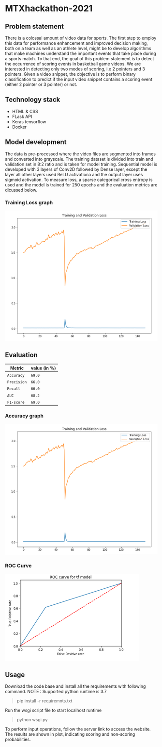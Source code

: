 # MTXhackathon-2021

## Problem statement
There is a colossal amount of video data for sports. The first step to employ this data for performance enhancement and improved decision making, both on a team as well as an athlete level, might be to develop algorithms that make machines understand the important events that take place during a sports match. To that end, the goal of this problem statement is to detect the occurrence of scoring events in basketball game videos. We are interested in detecting only two modes of scoring, i.e 2 pointers and 3 pointers. Given a video snippet, the objective is to perform binary classification to predict if the input video snippet contains a scoring event (either 2 pointer or 3 pointer) or not.

## Technology stack 
* HTML & CSS 
* FLask API 
* Keras tensorflow 
* Docker 

## Model development 

The data is pre-processed where the video files are segmented into frames and converted into grayscale. The training dataset is divided into train and validation set in 8:2 ratio and is taken for model training. Sequential model is developed with 3 layers of Conv2D followed by Dense layer, except the layer all other layers used ReLU activationa and the output layer uses sigmoid activation. To measure loss, a sparse categorical cross entropy is used and the model is trained for 250 epochs and the evaluation metrics are dicussed below.

### Training Loss graph
![Loss curve](Loss.png)

## Evaluation 

| Metric | value (in %) |
|------------|-----------|
| `Accuracy`  | `69.0`  | 
| `Precision`  | `66.0` |
| `Recall` | `66.0`  |
| `AUC` | `68.2` |
| `F1-score` | `69.0` |

### Accuracy graph
![Accuracy](Accuracy.png)
### ROC Curve 
![ROC](ROC.PNG)

## Usage
Download the code base and install all the requirements with following command.
NOTE : Supported python runtime is 3.7 
> pip install -r requiremnts.txt 

Run the wsgi script file to start localhost runtime
> python wsgi.py 

To perform input operations, follow the server link to access the website. The results are shown in plot, indicating scoring and non-scoring probabilities.
